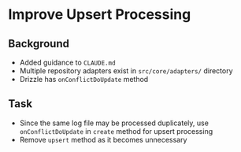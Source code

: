 # Improve Upsert Processing

## Background

- Added guidance to `CLAUDE.md`
- Multiple repository adapters exist in `src/core/adapters/` directory
- Drizzle has `onConflictDoUpdate` method

## Task

- Since the same log file may be processed duplicately, use `onConflictDoUpdate` in `create` method for upsert processing
- Remove `upsert` method as it becomes unnecessary
